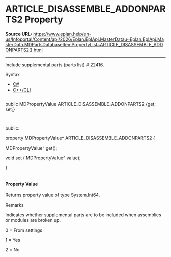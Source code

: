 # ARTICLE_DISASSEMBLE_ADDONPARTS2 Property

**Source URL:** https://www.eplan.help/en-us/Infoportal/Content/api/2026/Eplan.EplApi.MasterDatau~Eplan.EplApi.MasterData.MDPartsDatabaseItemPropertyList~ARTICLE_DISASSEMBLE_ADDONPARTS2().html

---

Include supplemental parts (parts list) # 22416.

Syntax

- [C#](#i-syntax-CS)
- [C++/CLI](#i-syntax-CPP2005)

```
```
public MDPropertyValue ARTICLE_DISASSEMBLE_ADDONPARTS2 {get; set;}
```
```

```
```
public:

property MDPropertyValue^ ARTICLE_DISASSEMBLE_ADDONPARTS2 {

   MDPropertyValue^ get();

   void set (    MDPropertyValue^ value);

}
```
```

#### Property Value

Returns property value of type System.Int64.

Remarks

Indicates whether supplemental parts are to be included when assemblies or modules are broken up.

0 = From settings

1 = Yes

2 = No
